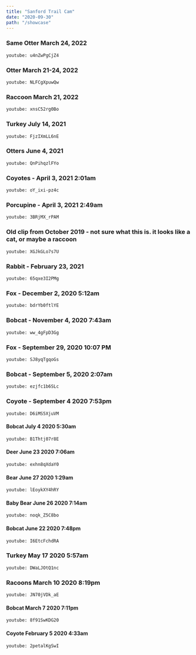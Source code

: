 ```yaml
---
title: "Sanford Trail Cam"
date: "2020-09-30"
path: "/showcase"
---
```

### Same Otter March 24, 2022

`youtube: u4nZwPgCjZ4`

### Otter March 21-24, 2022

`youtube: NLFCgXpuwQw`

### Raccoon March 21, 2022

`youtube: xnsC52rg0Bo`



### Turkey July 14, 2021

`youtube: FjzIXmLL6nE`



### Otters June 4, 2021

`youtube: QnPihqzlFYo`



### Coyotes  -  April 3, 2021 2:01am

`youtube: oY_ixi-pz4c`




### Porcupine - April 3, 2021 2:49am

`youtube: 3BRjMX_rPAM`




### Old clip from October 2019 - not sure what this is. it looks like a cat, or maybe a raccoon

`youtube: XGJkGLo7s7U`




### Rabbit - February 23, 2021

`youtube: 65qxe3I2PMg`




### Fox - December 2, 2020 5:12am

`youtube: bdrYb0ftlYE`




### Bobcat - November 4, 2020 7:43am

`youtube: ww_4gFpD3Gg`




### Fox - September 29, 2020  10:07 PM

`youtube: SJ8yqTgqoGs`




### Bobcat - September 5, 2020   2:07am

`youtube: ezjfc1b6SLc`




### Coyote - September 4 2020   7:53pm

`youtube: D6iMS5XjuVM`




#### Bobcat  July 4 2020 5:30am

`youtube: B1Thtj07r8E`




#### Deer June 23 2020 7:06am

`youtube: exhn8qXdaY0`




#### Bear June 27 2020 1:29am

`youtube: lEoykXY4hRY`



#### Baby Bear June 26 2020  7:14am

`youtube: noqk_Z5C8bo`



#### Bobcat June 22 2020  7:48pm

`youtube: I6EtcFchdRA`




### Turkey May 17 2020   5:57am

`youtube: DWaLJOtQ1nc`




### Racoons March 10 2020   8:19pm

`youtube: JN70jVDk_aE`




#### Bobcat March 7 2020 7:11pm

`youtube: 8f91SwKDG20`




#### Coyote February 5 2020 4:33am


`youtube: 2petalKgSwI`

